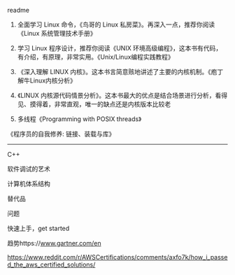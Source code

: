readme
1. 全面学习 Linux 命令，《鸟哥的 Linux 私房菜》。再深入一点，推荐你阅读《Linux 系统管理技术手册》

2. 学习 Linux 程序设计，推荐你阅读《UNIX 环境高级编程》，这本书有代码，有介绍，有原理，非常实用。《Unix/Linux编程实践教程》

3. 《深入理解 LINUX 内核》。这本书言简意赅地讲述了主要的内核机制。《庖丁解牛Linux内核分析》

4. 《LINUX 内核源代码情景分析》。这本书最大的优点是结合场景进行分析，看得见、摸得着，非常直观，唯一的缺点还是内核版本比较老

5. 多线程《Programming with POSIX threads》



《程序员的自我修养: 链接、装载与库》


-----

C++

软件调试的艺术

计算机体系结构

替代品

问题

快速上手，get started

趋势https://www.gartner.com/en

https://www.reddit.com/r/AWSCertifications/comments/axfo7k/how_i_passed_the_aws_certified_solutions/
